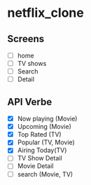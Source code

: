 # netflix_clone

## Screens
- [ ] home
- [ ] TV shows
- [ ] Search
- [ ] Detail

## API Verbe
- [x] Now playing (Movie)
- [x] Upcoming (Movie)
- [x] Top Rated (TV)
- [x] Popular (TV, Movie)
- [x] Airing Today(TV)
- [ ] TV Show Detail
- [ ] Movie Detail
- [ ] search (Movie, TV)
